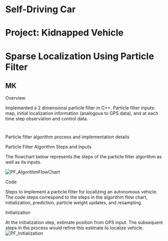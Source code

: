 # **Self-Driving Car**
# **Project: Kidnapped Vehicle**
# **Sparse Localization Using Particle Filter**

## MK

Overview

Implemented a 2 dimensional particle filter in C++. Particle filter inputs: map, initial localization information (analogous to GPS data), and at each time step observation and control data.

#

[//]: # (Image References)

[image1]: ./Writeup_IV/PF_AlgorithmFlowChart.png "PF_AlgorithmFlowChart"
[image2]: ./Writeup_IV/PF_Initialization.png "PF_Initialization"
[image3]: ./Writeup_IV/.png ""

#
Particle filter algorithm process and implementation details

Particle Filter Algorithm Steps and Inputs

The flowchart below represents the steps of the particle filter algorithm as well as its inputs.

![][image1]

Code

Steps to implement a particle filter for localizing an autonomous vehicle. The code steps correspond to the steps in the algorithm flow chart, initialization, prediction, particle weight updates, and resampling.

Initialization

At the initialization step, estimate position from GPS input. The subsequent steps in the process would refine this estimate to localize vehicle.
![][image2]

